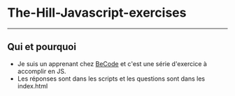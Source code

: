 # The-Hill-Javascript-exercises
   
---   
   
## Qui et pourquoi

- Je suis un apprenant chez [BeCode](https://becode.org/fr/les-formations/junior-developer/) et c'est une série d'exercice à accomplir en JS.   
- Les réponses sont dans les scripts et les questions sont dans les index.html   

